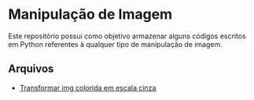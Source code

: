 # Manipulação de Imagem

Este repositório possui como objetivo armazenar alguns códigos escritos em Python referentes à qualquer tipo de manipulação de imagem.

## Arquivos

- [Transformar img colorida em escala cinza](./transformar_escala_cinza.py)